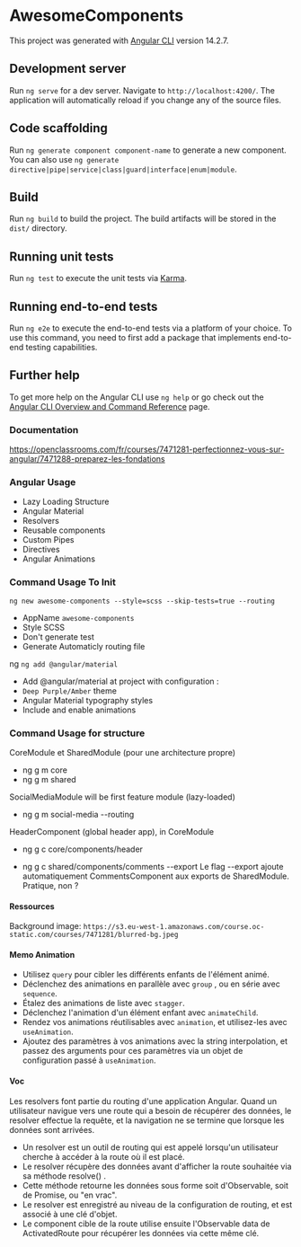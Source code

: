 # AwesomeComponents

This project was generated with [Angular CLI](https://github.com/angular/angular-cli) version 14.2.7.

## Development server

Run `ng serve` for a dev server. Navigate to `http://localhost:4200/`. The application will automatically reload if you change any of the source files.

## Code scaffolding

Run `ng generate component component-name` to generate a new component. You can also use `ng generate directive|pipe|service|class|guard|interface|enum|module`.

## Build

Run `ng build` to build the project. The build artifacts will be stored in the `dist/` directory.

## Running unit tests

Run `ng test` to execute the unit tests via [Karma](https://karma-runner.github.io).

## Running end-to-end tests

Run `ng e2e` to execute the end-to-end tests via a platform of your choice. To use this command, you need to first add a package that implements end-to-end testing capabilities.

## Further help

To get more help on the Angular CLI use `ng help` or go check out the [Angular CLI Overview and Command Reference](https://angular.io/cli) page.

### Documentation
https://openclassrooms.com/fr/courses/7471281-perfectionnez-vous-sur-angular/7471288-preparez-les-fondations

### Angular Usage
- Lazy Loading Structure
- Angular Material
- Resolvers
- Reusable components
- Custom Pipes
- Directives
- Angular Animations 

### Command Usage To Init
`ng new awesome-components --style=scss --skip-tests=true --routing`
- AppName `awesome-components`
- Style SCSS
- Don't generate test
- Generate Automaticly routing file

ng `ng add @angular/material`
- Add @angular/material at project with configuration : 
- `Deep Purple/Amber` theme 
- Angular Material typography styles
- Include and enable animations

### Command Usage for structure
CoreModule et SharedModule (pour une architecture propre)
- ng g m core
- ng g m shared

SocialMediaModule will be first feature module (lazy-loaded)
- ng g m social-media --routing

HeaderComponent (global header app), in CoreModule
- ng g c core/components/header

- ng g c shared/components/comments --export
Le flag  --export  ajoute automatiquement CommentsComponent aux exports de SharedModule. Pratique, non ?

#### Ressources
Background image: `https://s3.eu-west-1.amazonaws.com/course.oc-static.com/courses/7471281/blurred-bg.jpeg`

#### Memo Animation
- Utilisez `query` pour cibler les différents enfants de l'élément animé.
- Déclenchez des animations en parallèle avec `group` , ou en série avec `sequence`.
- Étalez des animations de liste avec `stagger`.
- Déclenchez l'animation d'un élément enfant avec `animateChild`.
- Rendez vos animations réutilisables avec `animation`, et utilisez-les avec `useAnimation`.
- Ajoutez des paramètres à vos animations avec la string interpolation, et passez des arguments pour ces paramètres via un objet de configuration passé à `useAnimation`.


#### Voc
Les resolvers font partie du routing d'une application Angular. Quand un utilisateur navigue vers une route qui a besoin de récupérer des données, le resolver effectue la requête, et la navigation ne se termine que lorsque les données sont arrivées.

- Un resolver est un outil de routing qui est appelé lorsqu'un utilisateur cherche à accéder à la route où il est placé.
- Le resolver récupère des données avant d'afficher la route souhaitée via sa méthode  resolve() .
- Cette méthode retourne les données sous forme soit d'Observable, soit de Promise, ou "en vrac".
- Le resolver est enregistré au niveau de la configuration de routing, et est associé à une clé d'objet.
- Le component cible de la route utilise ensuite l'Observable data de ActivatedRoute pour récupérer les données via cette même clé.



